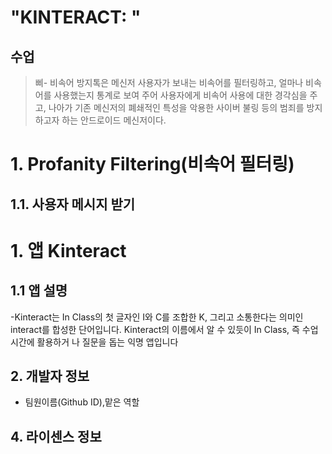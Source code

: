 "KINTERACT: "
=============

수업
------------

>삐- 비속어 방지톡은 메신저 사용자가 보내는 비속어를 필터링하고, 
얼마나 비속어를 사용했는지 통계로 보여 주어 사용자에게 비속어 사용에 대한 경각심을 주고, 
나아가 기존 메신저의 폐쇄적인 특성을 악용한 사이버 불링 등의 범죄를 방지하고자 하는 안드로이드 메신저이다.



# 1. Profanity Filtering(비속어 필터링)

## 1.1. 사용자 메시지 받기


# 1. 앱 Kinteract
## 1.1 앱 설명
-Kinteract는 In Class의 첫 글자인 I와 C를 조합한 K, 그리고 소통한다는 의미인 interact를 합성한 단어입니다. Kinteract의 이름에서 알 수 있듯이 In Class, 즉 수업 시간에 활용하거 나 질문을 돕는 익명 앱입니다

## 2. 개발자 정보
- 팀원이름(Github ID),맡은 역할
## 4. 라이센스 정보

